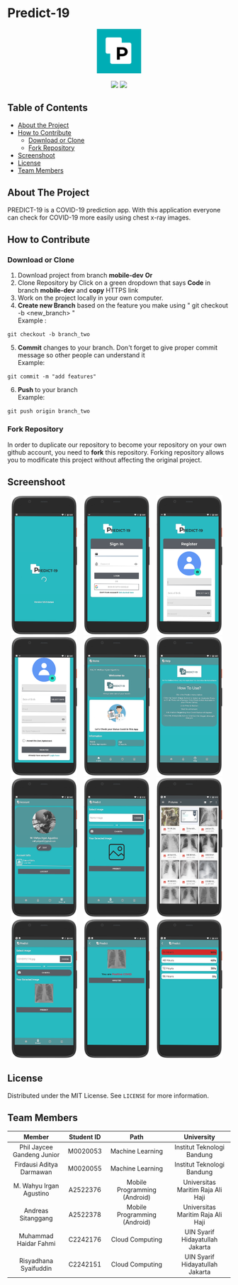 # Predict-19

<p align="center">
  <img src="https://github.com/wahyuirgan/Predict-19/blob/mobile-dev/app/src/main/ic_launcher-playstore.png" alt="predict 19 logo" width="100" height="100">
</p>
<p align="center">
    <img src="https://img.shields.io/badge/ID-B21--CAP0430-blue">
    <a href="https://github.com/wahyuirgan/Predict-19/blob/main/LICENSE">
      <img src="https://img.shields.io/github/license/wahyuirgan/Predict-19">
    </a>
</p>

<!-- TABLE OF CONTENTS -->
## Table of Contents

* [About the Project](#about-the-project)
* [How to Contribute](#how-to-contribute)
  * [Download or Clone](#download-or-clone)
  * [Fork Repository](#fork-repository)
* [Screenshoot](#screenshoot)
* [License](#license)
* [Team Members](#team-members)

<!-- ABOUT THE PROJECT -->
## About The Project
PREDICT-19 is a COVID-19 prediction app. With this application everyone can check for COVID-19 more easily using chest x-ray images.

<!-- ABOUT THE PROJECT -->
## How to Contribute
### Download or Clone
1. Download project from branch **mobile-dev** <b>Or</b>
2. Clone Repository by Click on a green dropdown that says <b>Code</b> in branch **mobile-dev** and **copy** HTTPS link
3. Work on the project locally in your own computer.
4. **Create new Branch** based on the feature you make using " git checkout -b <new_branch> " <br/>
Example :
```
git checkout -b branch_two
```
5. **Commit** changes to your branch. Don't forget to give proper commit message so other people can understand it <br/>
Example:
```
git commit -m "add features"
```
6. **Push** to your branch <br/>
Example:
```
git push origin branch_two
```
### Fork Repository
In order to duplicate our repository to become your repository on your own github account, you need to **fork** this repository. Forking repository allows you to modificate this project without affecting the original project.

<!-- Screenshoot -->
## Screenshoot
<p align="center">
  <img src="https://github.com/wahyuirgan/Predict-19/blob/main/screenshoot/splash%20screen.png" alt="splash screen" style="margin-right: 10px;" width="150">
  <img src="https://github.com/wahyuirgan/Predict-19/blob/main/screenshoot/login.png" alt="login" style="margin-right: 10px;" width="150">
  <img src="https://github.com/wahyuirgan/Predict-19/blob/main/screenshoot/register_page1.png" alt="resgister slide 1" style="margin-right: 10px;" width="150">
  <img src="https://github.com/wahyuirgan/Predict-19/blob/main/screenshoot/register_page2.png" alt="register slide 2" style="margin-right: 10px;" width="150">
  <img src="https://github.com/wahyuirgan/Predict-19/blob/main/screenshoot/home.png" alt="home" style="margin-right: 10px;" width="150">
  <img src="https://github.com/wahyuirgan/Predict-19/blob/main/screenshoot/help.png" alt="help" style="margin-right: 10px;" width="150">
  <img src="https://github.com/wahyuirgan/Predict-19/blob/main/screenshoot/account.png" alt="account" style="margin-right: 10px;" width="150">
  <img src="https://github.com/wahyuirgan/Predict-19/blob/main/screenshoot/predict.png" alt="predict" style="margin-right: 10px;" width="150">
  <img src="https://github.com/wahyuirgan/Predict-19/blob/main/screenshoot/choose%20image.png" alt="choose image" style="margin-right: 10px;" width="150">
  <img src="https://github.com/wahyuirgan/Predict-19/blob/main/screenshoot/covid%20predict.png" alt="covid predict" style="margin-right: 10px;" width="150">
  <img src="https://github.com/wahyuirgan/Predict-19/blob/main/screenshoot/positive%20covid%20result.png" alt="positive covid result" style="margin-right: 10px;" width="150">
  <img src="https://github.com/wahyuirgan/Predict-19/blob/main/screenshoot/positive%20covid%20result%20oxygen%20strength.png" alt="positif covid result oxygen strength" style="margin-right: 10px;" width="150">
</p>

<!-- License -->
## License
Distributed under the MIT License. See `LICENSE` for more information.

## Team Members
|              Member              | Student ID |             Path             |             University            |
| :------------------------------: | :--------: | :--------------------------: | :-------------------------------: | 
|    Phil Jaycee Gandeng Junior    |  M0020053  |       Machine Learning       |     Institut Teknologi Bandung    |
|     Firdausi Aditya Darmawan     |  M0020055  |       Machine Learning       |     Institut Teknologi Bandung    |
|      M. Wahyu Irgan Agustino     |  A2522376  | Mobile Programming (Android) | Universitas Maritim Raja Ali Haji |
|        Andreas Sitanggang        |  A2522378  | Mobile Programming (Android) | Universitas Maritim Raja Ali Haji |
|      Muhammad Haidar Fahmi       |  C2242176  |       Cloud Computing        |  UIN Syarif Hidayatullah Jakarta  |
|       Risyadhana Syaifuddin      |  C2242151  |       Cloud Computing        |  UIN Syarif Hidayatullah Jakarta  |


